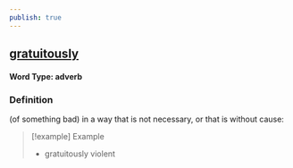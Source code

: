```yaml
---
publish: true
---
```

## [gratuitously](https://dictionary.cambridge.org/dictionary/english/gratuitously)

#### Word Type: adverb
### Definition
(of something bad) in a way that is not necessary, or that is without cause:

>[!example] Example
> - gratuitously violent
